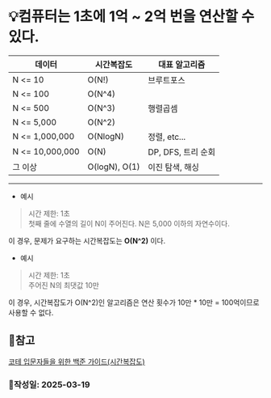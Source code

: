 # :bulb:컴퓨터는 1초에 1억 ~ 2억 번을 연산할 수 있다.
|데이터|시간복잡도|대표 알고리즘|
|------|---|---|
|N <= 10|O(N!)|브루트포스|
|N <= 100|O(N^4)||
|N <= 500|O(N^3)|행렬곱셈|
|N <= 5,000|O(N^2)||
|N <= 1,000,000|O(NlogN)|정렬, etc...|
|N <= 10,000,000|O(N)|DP, DFS, 트리 순회|
|그 이상|O(logN), O(1)|이진 탐색, 해싱|
  
---
  
* 예시
> 시간 제한: 1초   
> 첫째 줄에 수열의 길이 N이 주어진다. N은 5,000 이하의 자연수이다.  
  
이 경우, 문제가 요구하는 시간복잡도는 **O(N^2)** 이다.

* 예시
> 시간 제한: 1초   
> 주어진 N의 최댓값 10만  
  
이 경우, 시간복잡도가 O(N^2)인 알고리즘은 연산 횟수가 10만 * 10만 = 100억이므로 사용할 수 없다.   
## :pushpin:참고
[코테 입문자들을 위한 백준 가이드(시간복잡도)](https://invrtd-h.tistory.com/50)
### :penguin:작성일: 2025-03-19
